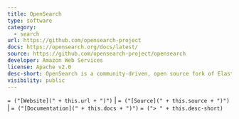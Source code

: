 ```yaml
---
title: OpenSearch
type: software
category:
  - search
url: https://github.com/opensearch-project
docs: https://opensearch.org/docs/latest/
source: https://github.com/opensearch-project/opensearch
developer: Amazon Web Services
license: Apache v2.0
desc-short: OpenSearch is a community-driven, open source fork of Elasticsearch and Kibana following the license change in early 2021. We're looking to sustain (and evolve!) a search and analytics suite for the multitude of businesses who are dependent on the rights granted by the original, Apache v2.0 License.
visibility: public
---
```

`= ("[Website](" + this.url + ")")` |  `= ("[Source](" + this.source + ")")` | `= ("[Documentation](" + this.docs + ")")`
`= ("> " + this.desc-short)`

